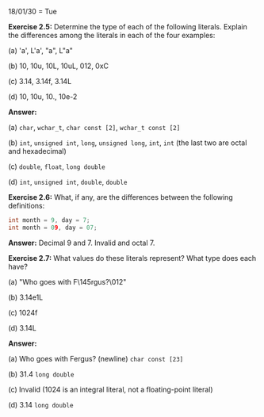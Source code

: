 18/01/30 = Tue

**Exercise 2.5:** Determine the type of each of the following literals. Explain the differences among the literals in each of the four examples:

(a) 'a', L'a', "a", L"a"

(b) 10, 10u, 10L, 10uL, 012, 0xC

(c) 3.14, 3.14f, 3.14L

(d) 10, 10u, 10., 10e-2

**Answer:**

(a) `char`,  `wchar_t`,  `char const [2]`, `wchar_t const [2]`

(b) `int`, `unsigned int`, `long`, `unsigned long`, `int`, `int`  (the last two are octal and hexadecimal)

(c) `double`, `float`, `long double`

(d) `int`, `unsigned int`, `double`, `double`

**Exercise 2.6:** What, if any, are the differences between the following definitions:

```c++
int month = 9, day = 7;
int month = 09, day = 07;
```

**Answer:** Decimal 9 and 7. Invalid and octal 7.

**Exercise 2.7:** What values do these literals represent? What type does each have?

(a) "Who goes with F\145rgus?\012"

(b) 3.14e1L

(c) 1024f

(d) 3.14L

**Answer:**

(a) Who goes with Fergus? (newline) `char const [23]`

(b) 31.4 `long double`

(c)  Invalid (1024 is an integral literal, not a floating-point literal)

(d) 3.14 `long double`